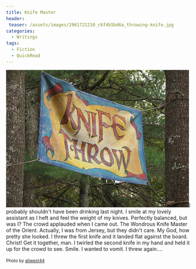 ```yaml
---
title: Knife Master
header:
 teaser: /assets/images/2961721210_c6f4b5bd6a_throwing-knife.jpg
categories:
  - Writings
tags:
  - Fiction
  - QuickRead
---
```

<img src="/assets/images/2961721210_c6f4b5bd6a_throwing-knife.jpg">I probably shouldn't have been drinking last night. I smile at my lovely assistant as I heft and feel the weight of my knives. Perfectly balanced, but was I? The crowd applauded when I came out. The Wondrous Knife Master of the Orient. Actually, I was from Jersey, but they didn't care. My God, how pretty she looked. I threw the first knife and it landed flat against the board. Christ! Get it together, man. I twirled the second knife in my hand and held it up for the crowd to see. Smile. I wanted to vomit. I threw again....

<small>Photo by <a href="http://www.flickr.com/photos/71539256@N00/2961721210">aliwest44</a></small>